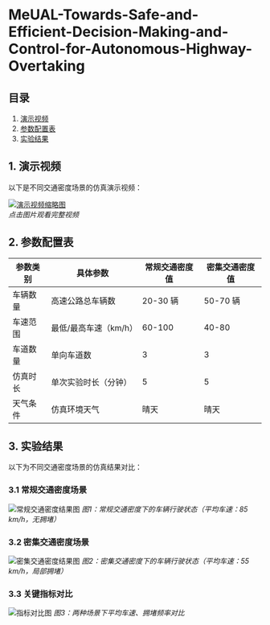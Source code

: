 # MeUAL-Towards-Safe-and-Efficient-Decision-Making-and-Control-for-Autonomous-Highway-Overtaking

## 目录
1. [演示视频](#1-演示视频)
2. [参数配置表](#2-参数配置表)
3. [实验结果](#3-实验结果)


## 1. 演示视频
以下是不同交通密度场景的仿真演示视频：  

[![演示视频缩略图](https://img.youtube.com/vi/zhTdhN__20Q/maxresdefault.jpg)](https://youtu.be/zhTdhN__20Q?si=w5-8bgVpGFjBPeTK)  
*点击图片观看完整视频*


## 2. 参数配置表
| 参数类别         | 具体参数               | 常规交通密度值 | 密集交通密度值 |
|------------------|------------------------|----------------|----------------|
| 车辆数量         | 高速公路总车辆数       | 20-30 辆       | 50-70 辆       |
| 车速范围         | 最低/最高车速（km/h）  | 60-100         | 40-80          |
| 车道数量         | 单向车道数             | 3              | 3              |
| 仿真时长         | 单次实验时长（分钟）   | 5              | 5              |
| 天气条件         | 仿真环境天气           | 晴天           | 晴天           |


## 3. 实验结果
以下为不同交通密度场景的仿真结果对比：

### 3.1 常规交通密度场景
![常规交通密度结果图](./results/regular_traffic_result.png)
*图1：常规交通密度下的车辆行驶状态（平均车速：85 km/h，无拥堵）*

### 3.2 密集交通密度场景
![密集交通密度结果图](./results/dense_traffic_result.png)
*图2：密集交通密度下的车辆行驶状态（平均车速：55 km/h，局部拥堵）*

### 3.3 关键指标对比
![指标对比图](./results/metrics_comparison.png)
*图3：两种场景下平均车速、拥堵频率对比*

